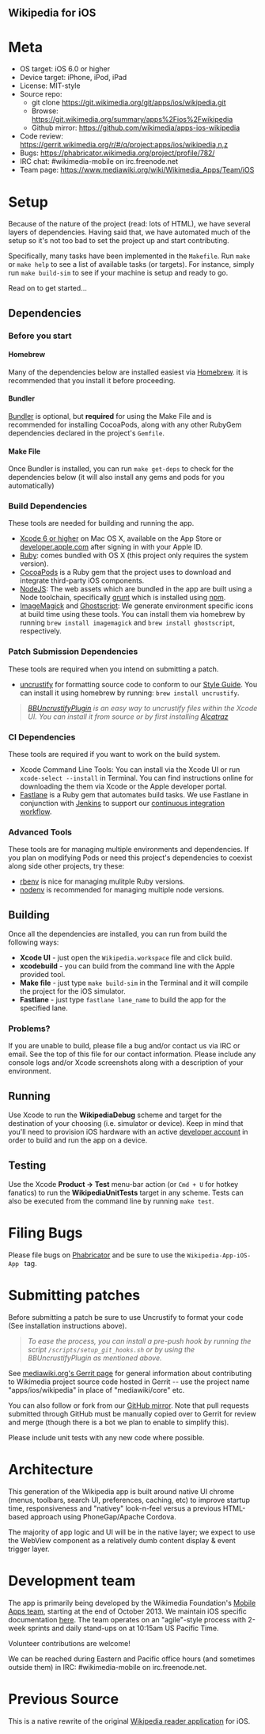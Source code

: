 Wikipedia for iOS
-----

# Meta
* OS target: iOS 6.0 or higher
* Device target: iPhone, iPod, iPad
* License: MIT-style
* Source repo:
  * git clone https://git.wikimedia.org/git/apps/ios/wikipedia.git
  * Browse: https://git.wikimedia.org/summary/apps%2Fios%2Fwikipedia
  * Github mirror: https://github.com/wikimedia/apps-ios-wikipedia
* Code review: https://gerrit.wikimedia.org/r/#/q/project:apps/ios/wikipedia,n,z
* Bugs: https://phabricator.wikimedia.org/project/profile/782/
* IRC chat: #wikimedia-mobile on irc.freenode.net
* Team page: https://www.mediawiki.org/wiki/Wikimedia_Apps/Team/iOS

# Setup
Because of the nature of the project (read: lots of HTML), we have several layers of dependencies. Having said that, we have automated much of the setup so it's not too bad to set the project up and start contributing. 

Specifically, many tasks have been implemented in the `Makefile`. Run `make` or `make help` to see a list of available tasks (or targets).   For instance, simply run  `make build-sim` to see if your machine is setup and ready to go.

Read on to get started…

## Dependencies

### Before you start
#### Homebrew
Many of the dependencies below are installed easiest via [Homebrew](http://brew.sh). it is recommended that you install it before proceeding.
#### Bundler
[Bundler](http://bundler.io/) is optional, but **required** for using the Make File and is recommended for installing CocoaPods, along with any other RubyGem dependencies declared in the project's `Gemfile`. 
#### Make File
Once Bundler is installed, you can run `make get-deps` to check for the dependencies below (it will also install any gems and pods for you automatically)

### Build Dependencies
These tools are needed for building and running the app.
- [Xcode 6 or higher](https://itunes.apple.com/us/app/xcode/id497799835) on Mac OS X, available on the App Store or [developer.apple.com](https://developer.apple.com/) after signing in with your Apple ID.  
- [Ruby](https://www.ruby-lang.org/en/): comes bundled with OS X (this project only requires the system version).
- [CocoaPods](cocoapods.org) is a Ruby gem that the project uses to download and integrate third-party iOS components.  
- [NodeJS](https://nodejs.org): The web assets which are bundled in the app are built using a Node toolchain, specifically [grunt](http://gruntjs.com) which is installed using [npm](npmjs.com).
- [ImageMagick](http://www.imagemagick.org) and [Ghostscript](http://www.ghostscript.com): We generate environment specific icons at build time using these tools. You can install them via homebrew by running `brew install imagemagick` and `brew install ghostscript`, respectively.

### Patch Submission Dependencies
These tools are required when you intend on submitting a patch.
- [uncrustify](http://uncrustify.sourceforge.net) for formatting source code to conform to our [Style Guide](https://www.mediawiki.org/wiki/Wikimedia_Apps/Team/iOS/ObjectiveCStyleGuide). You can install it using homebrew by running: `brew install uncrustify`.
> _[BBUncrustifyPlugin](https://github.com/benoitsan/BBUncrustifyPlugin-Xcode) is an easy way to uncrustify files within the Xcode UI. You can install it from source or by first installing [Alcatraz](http://alcatraz.io)_

### CI Dependencies
These tools are required if you want to work on the build system.
- Xcode Command Line Tools: You can install via the Xcode UI or run `xcode-select --install` in Terminal. You can find instructions online for downloading the them via Xcode or the Apple developer portal.
- [Fastlane](https://github.com/KrauseFx/fastlane) is a Ruby gem that automates build tasks. We use Fastlane in conjunction with [Jenkins](https://jenkins-ci.org)  to support our [continuous integration workflow](https://www.mediawiki.org/wiki/Wikimedia_Apps/Team/iOS/CI).

### Advanced Tools
These tools are for managing multiple environments and dependencies. If you plan on modifying Pods or need this project's dependencies to coexist along side other projects, try these:
- [rbenv](https://github.com/sstephenson/rbenv) is nice for managing mulitple Ruby versions.
- [nodenv](https://github.com/OiNutter/nodenv) is recommended for managing multiple node versions.

## Building
Once all the dependencies are installed, you can run from build the following ways:
- **Xcode UI** - just open the `Wikipedia.workspace` file and click build.
- **xcodebuild** - you can build from the command line with the Apple provided tool.
- **Make file** - just type `make build-sim` in the Terminal and it will compile the project for the iOS simulator.
- **Fastlane** - just type `fastlane lane_name` to build the app for the specified lane.

### Problems?
If you are unable to build, please file a bug and/or contact us via IRC or email. See the top of this file for our contact information. Please include any console logs and/or Xcode screenshots along with a description of your environment.

## Running
Use Xcode to run the **WikipediaDebug** scheme and target for the destination of your choosing (i.e. simulator or device). Keep in mind that you'll need to provision iOS hardware with an active [developer account](https://developer.apple.com/devcenter/ios/index.action) in order to build and run the app on a device.

## Testing
Use the Xcode **Product -> Test** menu-bar action (or `Cmd + U` for hotkey fanatics) to run the **WikipediaUnitTests** target in any scheme.  Tests can also be executed from the command line by running `make test`.

# Filing Bugs
Please file bugs on [Phabricator](https://phabricator.wikimedia.org/project/profile/782/) and be sure to use the `Wikipedia-App-iOS-App ` tag.

# Submitting patches
Before submitting a patch be sure to use Uncrustify to format your code (See installation instructions above). 

> _To ease the process, you can install a pre-push hook by running the script  ```/scripts/setup_git_hooks.sh``` or by using the BBUncrustifyPlugin as mentioned above._

See [mediawiki.org's Gerrit page](https://www.mediawiki.org/wiki/Gerrit) for general information about contributing to Wikimedia project source code hosted in Gerrit -- use the project name "apps/ios/wikipedia" in place of "mediawiki/core" etc.

You can also follow or fork from our [GitHub mirror](https://github.com/wikimedia/apps-ios-wikipedia). Note that pull requests submitted through GitHub must be manually copied over to Gerrit for review and merge (though there is a bot we plan to enable to simplify this).

Please include unit tests with any new code where possible.

# Architecture
This generation of the Wikipedia app is built around native UI chrome (menus, toolbars, search UI, preferences, caching, etc) to improve startup time, responsiveness and "nativey" look-n-feel versus a previous HTML-based approach using PhoneGap/Apache Cordova.

The majority of app logic and UI will be in the native layer; we expect to use the WebView component as a relatively dumb content display & event trigger layer.

# Development team
The app is primarily being developed by the Wikimedia Foundation's [Mobile Apps team](https://www.mediawiki.org/wiki/Wikimedia_Apps/Team), starting at the end of October 2013. We maintain iOS specific documentation [here](https://www.mediawiki.org/wiki/Wikimedia_Apps/Team/iOS). The team operates on an "agile"-style process with 2-week sprints and daily stand-ups on at 10:15am US Pacific Time.

Volunteer contributions are welcome!

We can be reached during Eastern and Pacific office hours (and sometimes outside them) in IRC: #wikimedia-mobile on irc.freenode.net.

# Previous Source
This is a native rewrite of the original [Wikipedia reader application](https://www.mediawiki.org/wiki/Wikimedia_Apps/Wikipedia) for iOS.

